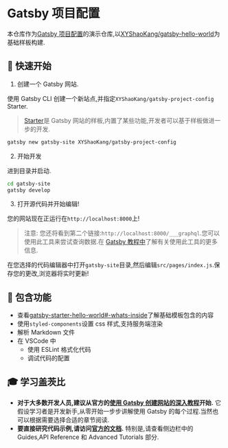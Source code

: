 # Gatsby 项目配置

本仓库作为[Gatsby 项目配置](https://github.com/XYShaoKang/gatsby-getting-started/blob/master/docs/gatsby-project-config.md)的演示仓库,以[XYShaoKang/gatsby-hello-world](https://github.com/XYShaoKang/gatsby-hello-world)为基础样板构建.

## 🚀 快速开始

1. 创建一个 Gatsby 网站.

使用 Gatsby CLI 创建一个新站点,并指定`XYShaoKang/gatsby-project-config` Starter.

> [Starter](https://www.gatsbyjs.org/docs/starters/)是 Gatsby 网站的样板,内置了某些功能,开发者可以基于样板做进一步的开发.

```sh
gatsby new gatsby-site XYShaoKang/gatsby-project-config
```

2. 开始开发

进到目录并启动.

```sh
cd gatsby-site
gatsby develop
```

3. 打开源代码并开始编辑!

您的网站现在正运行在`http://localhost:8000`上!

> 注意: 您还将看到第二个链接:`http://localhost:8000/___graphql`.您可以使用此工具来尝试查询数据.在 [Gatsby 教程中](https://www.gatsbyjs.org/tutorial/part-five/#introducing-graphiql)了解有关使用此工具的更多信息.

在您选择的代码编辑器中打开`gatsby-site`目录,然后编辑`src/pages/index.js`.保存您的更改,浏览器将实时更新!

## 🧐 包含功能

- 查看[gatsby-starter-hello-world#-whats-inside](https://github.com/gatsbyjs/gatsby-starter-hello-world#-whats-inside)了解基础模板包含的内容
- 使用`styled-components`设置 css 样式,支持服务端渲染
- 解析 Markdown 文件
- 在 VSCode 中
  - 使用 ESLint 格式化代码
  - 调试代码的配置

## 🎓 学习盖茨比

- **对于大多数开发人员,建议从官方的[使用 Gatsby 创建网站的深入教程](https://www.gatsbyjs.org/tutorial/)开始.** 它假设学习者是开发新手,从零开始一步步讲解使用 Gatsby 的每个过程.当然也可以根据需要选择合适的章节阅读.
- **要直接研究代码示例,请访问[官方的文档](https://www.gatsbyjs.org/docs/).** 特别是,请查看侧边栏中的 Guides,API Reference 和 Advanced Tutorials 部分.
